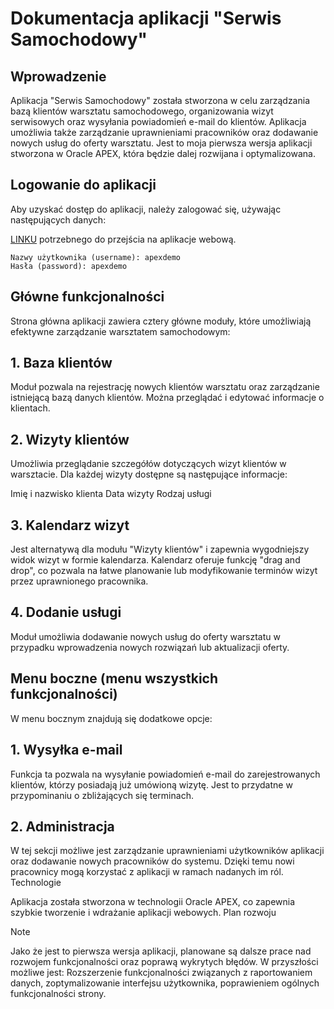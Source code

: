 # Dokumentacja aplikacji "Serwis Samochodowy"

## Wprowadzenie

Aplikacja "Serwis Samochodowy" została stworzona w celu zarządzania bazą klientów warsztatu samochodowego, organizowania wizyt serwisowych oraz wysyłania powiadomień e-mail do klientów. Aplikacja umożliwia także zarządzanie uprawnieniami pracowników oraz dodawanie nowych usług do oferty warsztatu. Jest to moja pierwsza wersja aplikacji stworzona w Oracle APEX, która będzie dalej rozwijana i optymalizowana.

## Logowanie do aplikacji

Aby uzyskać dostęp do aplikacji, należy zalogować się, używając następujących danych:

[LINKU](https://apex.oracle.com/pls/apex/r/tutorial_apex_yt/serwis-samochodowy/strona-g%C5%82%C3%B3wna?session=108450508464343) potrzebnego do przejścia na aplikacje webową.

    Nazwy użytkownika (username): apexdemo
    Hasła (password): apexdemo

## Główne funkcjonalności

Strona główna aplikacji zawiera cztery główne moduły, które umożliwiają efektywne zarządzanie warsztatem samochodowym:
## 1. Baza klientów
Moduł pozwala na rejestrację nowych klientów warsztatu oraz zarządzanie istniejącą bazą danych klientów. Można przeglądać i edytować informacje o klientach.
## 2. Wizyty klientów

Umożliwia przeglądanie szczegółów dotyczących wizyt klientów w warsztacie. Dla każdej wizyty dostępne są następujące informacje:

  Imię i nazwisko klienta
  Data wizyty
  Rodzaj usługi

## 3. Kalendarz wizyt

Jest alternatywą dla modułu "Wizyty klientów" i zapewnia wygodniejszy widok wizyt w formie kalendarza. Kalendarz oferuje funkcję "drag and drop", co pozwala na łatwe planowanie lub modyfikowanie terminów wizyt przez uprawnionego pracownika.

## 4. Dodanie usługi

Moduł umożliwia dodawanie nowych usług do oferty warsztatu w przypadku wprowadzenia nowych rozwiązań lub aktualizacji oferty.

## Menu boczne (menu wszystkich funkcjonalności)
W menu bocznym znajdują się dodatkowe opcje:

## 1. Wysyłka e-mail
Funkcja ta pozwala na wysyłanie powiadomień e-mail do zarejestrowanych klientów, którzy posiadają już umówioną wizytę. Jest to przydatne w przypominaniu o zbliżających się terminach.

## 2. Administracja
W tej sekcji możliwe jest zarządzanie uprawnieniami użytkowników aplikacji oraz dodawanie nowych pracowników do systemu. Dzięki temu nowi pracownicy mogą korzystać z aplikacji w ramach nadanych im ról.
Technologie

Aplikacja została stworzona w technologii Oracle APEX, co zapewnia szybkie tworzenie i wdrażanie aplikacji webowych.
Plan rozwoju
>[!NOTE]
Jako że jest to pierwsza wersja aplikacji, planowane są dalsze prace nad rozwojem funkcjonalności oraz poprawą wykrytych błędów. W przyszłości możliwe jest:
Rozszerzenie funkcjonalności związanych z raportowaniem danych, zoptymalizowanie interfejsu użytkownika, poprawieniem ogólnych funkcjonalności strony.
